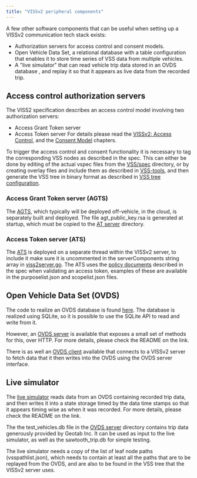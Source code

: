 ```yaml
---
title: "VISSv2 peripheral components"
---
```


A few other software components that can be useful when setting up a VISSv2 communication tech stack exists:
* Authorization servers for access control and consent models.
* Open Vehicle Data Set, a relational database with a table configuration that enables it to store time series of VSS data from multiple vehicles.
* A "live simulator" that can read vehicle trip data stored in an OVDS database , and replay it so that it appears as live data from the recorded trip.

## Access control authorization servers
The VISS2 specification describes an access control model involving two authorization servers:
* Access Grant Token server
* Access Token server
For details please read the [VISSv2: Access Control](https://raw.githack.com/covesa/vehicle-information-service-specification/main/spec/VISSv2_Core.html#access-control-model),
and the [Consent Model]() chapters.

To trigger the access control and consent functionality it is necessary to tag the corresponding VSS nodes as described in the spec.
This can either be done by editing of the actual vspec files from the [VSS/spec](https://github.com/COVESA/vehicle_signal_specification/tree/master/spec) directory,
or by creating overlay files and include them as described in [VSS-tools](https://github.com/COVESA/vss-tools),
and then generate the VSS tree in binary format as described in [VSS tree configuration](https://covesa.github.io/vissr/server/#vss-tree-configuration).

### Access Grant Token server (AGTS)
The [AGTS](https://github.com/covesa/vissr/tree/master/server/agt_server),
which typically will be deployed off-vehicle, in the cloud, is separately built and deployed.
The file agt_public_key.rsa is generated at startup, which must be copied to the [AT server](https://github.com/covesa/vissr/tree/master/server/vissv2server/atServer) directory.

### Access Token server (ATS)
The [ATS](https://github.com/covesa/vissr/tree/master/server/vissv2server/atServer) is deployed on a separate thread within the VISSv2 server,
to include it make sure it is uncommented in the serverComponents string array in [viss2server.go](https://github.com/covesa/vissr/blob/master/server/vissv2server/vissv2server.go).
The ATS uses the [policy documents](https://raw.githack.com/covesa/vehicle-information-service-specification/main/spec/VISSv2_Core.html#policy-documents) described in the spec when validating an access token,
examples of these are available in the purposelist.json and scopelist.json files.

## Open Vehicle Data Set (OVDS)
The code to realize an OVDS database is found [here](https://github.com/COVESA/ccs-components/tree/master/ovds).
The database is realized using SQLite, so it is possible to use the SQLite API to read and write from it.

However, an [OVDS server](https://github.com/COVESA/ccs-components/tree/master/ovds/server) is available that exposes a small set of methods for this, over HTTP.
For more details, please check the README on the link.

There is as well an [OVDS client](https://github.com/COVESA/ccs-components/tree/master/ovds/client)
available that connects to a VISSv2 server to fetch data that it then writes into the OVDS using the OVDS server interface.

## Live simulator
The [live simulator](https://github.com/COVESA/ccs-components/tree/master/livesim) reads data from an OVDS containing recorded trip data,
and then writes it into a state storage timed by the data time stamps so that it appears timing wise as when it was recorded.
For more details, please check the README on the link.

The the test_vehicles.db file in the [OVDS server](https://github.com/COVESA/ccs-components/tree/master/ovds/server)
directory contains trip data generously provided by Geotab Inc.
It can be used as input to the live simulator, as well as the sawtooth_trip.db for simple testing.

The live simulator needs a copy of the list of leaf node paths (vsspathlist.json),
which needs to contain at least all the paths that are to be replayed from the OVDS, and are also to be found in the VSS tree that the VISSv2 server uses.
